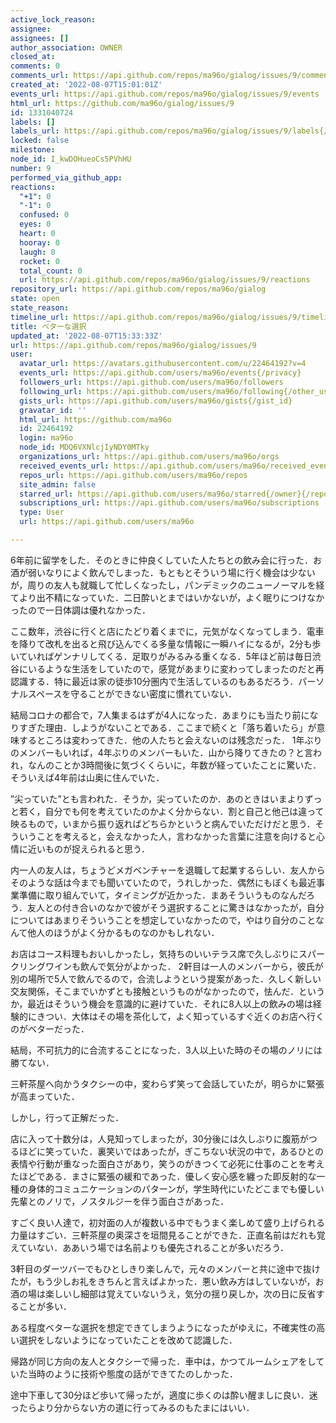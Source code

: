 ```yaml
---
active_lock_reason: 
assignee: 
assignees: []
author_association: OWNER
closed_at: 
comments: 0
comments_url: https://api.github.com/repos/ma96o/gialog/issues/9/comments
created_at: '2022-08-07T15:01:01Z'
events_url: https://api.github.com/repos/ma96o/gialog/issues/9/events
html_url: https://github.com/ma96o/gialog/issues/9
id: 1331040724
labels: []
labels_url: https://api.github.com/repos/ma96o/gialog/issues/9/labels{/name}
locked: false
milestone: 
node_id: I_kwDOHueoCs5PVhHU
number: 9
performed_via_github_app: 
reactions:
  "+1": 0
  "-1": 0
  confused: 0
  eyes: 0
  heart: 0
  hooray: 0
  laugh: 0
  rocket: 0
  total_count: 0
  url: https://api.github.com/repos/ma96o/gialog/issues/9/reactions
repository_url: https://api.github.com/repos/ma96o/gialog
state: open
state_reason: 
timeline_url: https://api.github.com/repos/ma96o/gialog/issues/9/timeline
title: ベターな選択
updated_at: '2022-08-07T15:33:33Z'
url: https://api.github.com/repos/ma96o/gialog/issues/9
user:
  avatar_url: https://avatars.githubusercontent.com/u/22464192?v=4
  events_url: https://api.github.com/users/ma96o/events{/privacy}
  followers_url: https://api.github.com/users/ma96o/followers
  following_url: https://api.github.com/users/ma96o/following{/other_user}
  gists_url: https://api.github.com/users/ma96o/gists{/gist_id}
  gravatar_id: ''
  html_url: https://github.com/ma96o
  id: 22464192
  login: ma96o
  node_id: MDQ6VXNlcjIyNDY0MTky
  organizations_url: https://api.github.com/users/ma96o/orgs
  received_events_url: https://api.github.com/users/ma96o/received_events
  repos_url: https://api.github.com/users/ma96o/repos
  site_admin: false
  starred_url: https://api.github.com/users/ma96o/starred{/owner}{/repo}
  subscriptions_url: https://api.github.com/users/ma96o/subscriptions
  type: User
  url: https://api.github.com/users/ma96o

---
```

6年前に留学をした．そのときに仲良くしていた人たちとの飲み会に行った．お酒が弱いなりによく飲んでしまった．もともとそういう場に行く機会は少ないが，周りの友人も就職して忙しくなったし，パンデミックのニューノーマルを経てより出不精になっていた．二日酔いとまではいかないが，よく眠りにつけなかったので一日体調は優れなかった．

ここ数年，渋谷に行くと店にたどり着くまでに，元気がなくなってしまう．電車を降りて改札を出ると飛び込んでくる多量な情報に一瞬ハイになるが，2分も歩いていればゲンナリしてくる．足取りがみるみる重くなる．5年ほど前は毎日渋谷にいるような生活をしていたので，感覚があまりに変わってしまったのだと再認識する．特に最近は家の徒歩10分圏内で生活しているのもあるだろう．パーソナルスペースを守ることができない密度に慣れていない．

結局コロナの都合で，7人集まるはずが4人になった．あまりにも当たり前になりすぎた理由．しようがないことである．ここまで続くと「落ち着いたら」が意味するところは変わってきた．他の人たちと会えないのは残念だった．
1年ぶりのメンバーもいれば，4年ぶりのメンバーもいた．山から降りてきたの？と言われ，なんのことか3時間後に気づくくらいに，年数が経っていたことに驚いた．そういえば4年前は山奥に住んでいた．

”尖っていた”とも言われた．そうか，尖っていたのか．あのときはいまよりずっと若く，自分でも何を考えていたのかよく分からない．割と自己と他己は違って映るもので，いまから振り返ればどちらかというと病んでいただけだと思う．そういうことを考えると，会えなかった人，言わなかった言葉に注意を向けると心情に近いものが捉えられると思う．

内一人の友人は，ちょうどメガベンチャーを退職して起業するらしい．友人からそのような話は今までも聞いていたので，うれしかった．偶然にもぼくも最近事業準備に取り組んでいて，タイミングが近かった．まあそういうものなんだろう．友人との付き合いのなかで彼がそう選択することに驚きはなかったが，自分についてはあまりそういうことを想定していなかったので，やはり自分のことなんて他人のほうがよく分かるものなのかもしれない．

お店はコース料理もおいしかったし，気持ちのいいテラス席で久しぶりにスパークリングワインも飲んで気分がよかった．
2軒目は一人のメンバーから，彼氏が別の場所で5人で飲んでるので，合流しようという提案があった．久しく新しい交友関係，そこまでいかずとも接触というものがなかったので，怯んだ．というか，最近はそういう機会を意識的に避けていた．それに8人以上の飲みの場は経験的にきつい．大体はその場を茶化して，よく知っているすぐ近くのお店へ行くのがベターだった．

結局，不可抗力的に合流することになった．3人以上いた時のその場のノリには勝てない．

三軒茶屋へ向かうタクシーの中，変わらず笑って会話していたが，明らかに緊張が高まっていた．

しかし，行って正解だった．

店に入って十数分は，人見知ってしまったが，30分後には久しぶりに腹筋がつるほどに笑っていた．裏笑いではあったが，ぎこちない状況の中で，あるひとの表情や行動が重なった面白さがあり，笑うのがきつくて必死に仕事のことを考えたほどである．まさに緊張の緩和であった．優しく安心感を纏った即反射的な一種の身体的コミュニケーションのパターンが，学生時代にいたどこまでも優しい先輩とのノリで，ノスタルジーを伴う面白さがあった．

すごく良い人達で，初対面の人が複数いる中でもうまく楽しめて盛り上げられる力量はすごい．三軒茶屋の奥深さを垣間見ることができた．正直名前はだれも覚えていない．ああいう場では名前よりも優先されることが多いだろう．

3軒目のダーツバーでもひとしきり楽しんで，元々のメンバーと共に途中で抜けたが，もう少しお礼をきちんと言えばよかった．悪い飲み方はしていないが，お酒の場は楽しいし細部は覚えていないうえ，気分の揺り戻しか，次の日に反省することが多い．

ある程度ベターな選択を想定できてしまうようになったがゆえに，不確実性の高い選択をしないようになっていたことを改めて認識した．

帰路が同じ方向の友人とタクシーで帰った．車中は，かつてルームシェアをしていた当時のように技術や態度の話ができてたのしかった．

途中下車して30分ほど歩いて帰ったが，適度に歩くのは酔い醒ましに良い．迷ったらより分からない方の道に行ってみるのもたまにはいい．